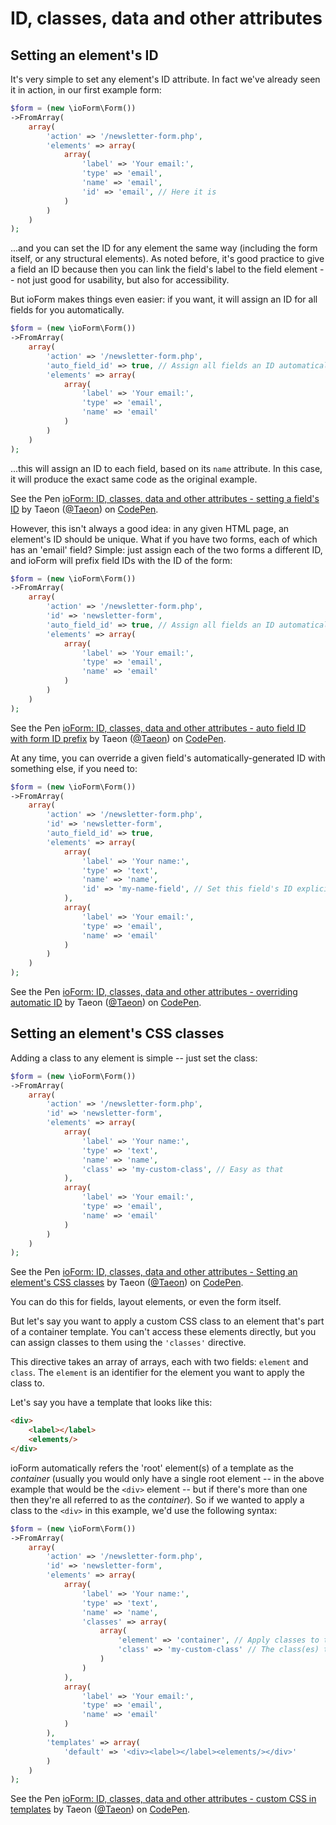# ID, classes, data and other attributes

## Setting an element's ID

It's very simple to set any element's ID attribute. In fact we've already seen it in action, in our first example form:

```php
$form = (new \ioForm\Form())
->FromArray(
    array(
        'action' => '/newsletter-form.php',
        'elements' => array(
			array(
				'label' => 'Your email:',
				'type' => 'email',
				'name' => 'email',
				'id' => 'email', // Here it is
			)
        )
    )
);
```

...and you can set the ID for any element the same way (including the form itself, or any structural elements). As noted before, it's good practice to give a field an ID because then you can link the field's label to the field element -- not just good for usability, but also for accessibility. 

But ioForm makes things even easier: if you want, it will assign an ID for all fields for you automatically.

```php
$form = (new \ioForm\Form())
->FromArray(
    array(
        'action' => '/newsletter-form.php',
		'auto_field_id' => true, // Assign all fields an ID automatically
        'elements' => array(
			array(
				'label' => 'Your email:',
				'type' => 'email',
				'name' => 'email'
			)
        )
    )
);
```
...this will assign an ID to each field, based on its `name` attribute. In this case, it will produce the exact same code as the original example. 

<p data-height="265" data-theme-id="dark" data-slug-hash="yaxVAE" data-default-tab="html,result" data-user="Taeon" data-embed-version="2" class="codepen">See the Pen <a href="https://codepen.io/Taeon/pen/yaxVAE/">ioForm: ID, classes, data and other attributes - setting a field's ID</a> by Taeon (<a href="http://codepen.io/Taeon">@Taeon</a>) on <a href="http://codepen.io">CodePen</a>.</p>
<script async src="//assets.codepen.io/assets/embed/ei.js"></script>

However, this isn't always a good idea: in any given HTML page, an element's ID should be unique. What if you have two forms, each of which has an 'email' field? Simple: just assign each of the two forms a different ID, and ioForm will prefix field IDs with the ID of the form:


```php
$form = (new \ioForm\Form())
->FromArray(
    array(
        'action' => '/newsletter-form.php',
		'id' => 'newsletter-form',
		'auto_field_id' => true, // Assign all fields an ID automatically
        'elements' => array(
			array(
				'label' => 'Your email:',
				'type' => 'email',
				'name' => 'email'
			)
        )
    )
);
```
<p data-height="265" data-theme-id="dark" data-slug-hash="ORobqp" data-default-tab="html,result" data-user="Taeon" data-embed-version="2" class="codepen">See the Pen <a href="https://codepen.io/Taeon/pen/ORobqp/">ioForm: ID, classes, data and other attributes - auto field ID with form ID prefix</a> by Taeon (<a href="http://codepen.io/Taeon">@Taeon</a>) on <a href="http://codepen.io">CodePen</a>.</p>

At any time, you can override a given field's automatically-generated ID with something else, if you need to: 

```php
$form = (new \ioForm\Form())
->FromArray(
    array(
        'action' => '/newsletter-form.php',
		'id' => 'newsletter-form',
		'auto_field_id' => true,
        'elements' => array(
			array(
				'label' => 'Your name:',
				'type' => 'text',
				'name' => 'name',
				'id' => 'my-name-field', // Set this field's ID explicitly
			),
			array(
				'label' => 'Your email:',
				'type' => 'email',
				'name' => 'email'
			)
        )
    )
);
```

<p data-height="265" data-theme-id="dark" data-slug-hash="pEONmK" data-default-tab="html,result" data-user="Taeon" data-embed-version="2" class="codepen">See the Pen <a href="https://codepen.io/Taeon/pen/pEONmK/">ioForm: ID, classes, data and other attributes - overriding automatic ID</a> by Taeon (<a href="http://codepen.io/Taeon">@Taeon</a>) on <a href="http://codepen.io">CodePen</a>.</p>

## Setting an element's CSS classes

Adding a class to any element is simple -- just set the class: 

```php
$form = (new \ioForm\Form())
->FromArray(
    array(
        'action' => '/newsletter-form.php',
		'id' => 'newsletter-form',
        'elements' => array(
			array(
				'label' => 'Your name:',
				'type' => 'text',
				'name' => 'name',
				'class' => 'my-custom-class', // Easy as that
			),
			array(
				'label' => 'Your email:',
				'type' => 'email',
				'name' => 'email'
			)
        )
    )
);
```

<p data-height="265" data-theme-id="dark" data-slug-hash="ORBoXE" data-default-tab="html,result" data-user="Taeon" data-embed-version="2" class="codepen">See the Pen <a href="https://codepen.io/Taeon/pen/ORBoXE/">ioForm: ID, classes, data and other attributes - Setting an element's CSS classes</a> by Taeon (<a href="http://codepen.io/Taeon">@Taeon</a>) on <a href="http://codepen.io">CodePen</a>.</p>
<script async src="//assets.codepen.io/assets/embed/ei.js"></script>

You can do this for fields, layout elements, or even the form itself.

But let's say you want to apply a custom CSS class to an element that's part of a container template. You can't access these elements directly, but you can assign classes to them using the `'classes'` directive.

This directive takes an array of arrays, each with two fields: `element` and `class`. The `element` is an identifier for the element you want to apply the class to. 

Let's say you have a template that looks like this:

```html
<div>
	<label></label>
	<elements/>
</div>
```

ioForm automatically refers the 'root' element(s) of a template as the *container* (usually you would only have a single root element -- in the above example that would be the `<div>` element -- but if there's more than one then they're all referred to as the *container*). So if we wanted to apply a class to the `<div>` in this example, we'd use the following syntax:



```php
$form = (new \ioForm\Form())
->FromArray(
    array(
        'action' => '/newsletter-form.php',
        'id' => 'newsletter-form',
        'elements' => array(
            array(
                'label' => 'Your name:',
                'type' => 'text',
                'name' => 'name',
                'classes' => array(
					array( 
						'element' => 'container', // Apply classes to the 'container' 
						'class' => 'my-custom-class' // The class(es) to apply
					) 
				)
            ),
            array(
                'label' => 'Your email:',
                'type' => 'email',
                'name' => 'email'
            )
        ),
		'templates' => array(
			'default' => '<div><label></label><elements/></div>'
		)
    )
);
```

<p data-height="265" data-theme-id="dark" data-slug-hash="amRaWm" data-default-tab="html,result" data-user="Taeon" data-embed-version="2" class="codepen">See the Pen <a href="https://codepen.io/Taeon/pen/amRaWm/">ioForm: ID, classes, data and other attributes - custom CSS in templates</a> by Taeon (<a href="http://codepen.io/Taeon">@Taeon</a>) on <a href="http://codepen.io">CodePen</a>.</p>
<script async src="//assets.codepen.io/assets/embed/ei.js"></script>